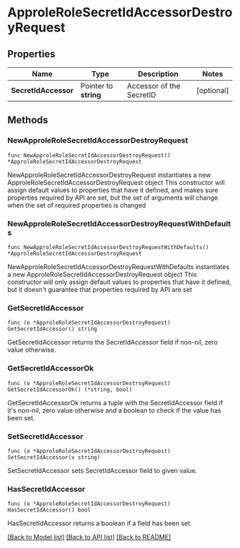 # ApproleRoleSecretIdAccessorDestroyRequest

## Properties

Name | Type | Description | Notes
------------ | ------------- | ------------- | -------------
**SecretIdAccessor** | Pointer to **string** | Accessor of the SecretID | [optional] 

## Methods

### NewApproleRoleSecretIdAccessorDestroyRequest

`func NewApproleRoleSecretIdAccessorDestroyRequest() *ApproleRoleSecretIdAccessorDestroyRequest`

NewApproleRoleSecretIdAccessorDestroyRequest instantiates a new ApproleRoleSecretIdAccessorDestroyRequest object
This constructor will assign default values to properties that have it defined,
and makes sure properties required by API are set, but the set of arguments
will change when the set of required properties is changed

### NewApproleRoleSecretIdAccessorDestroyRequestWithDefaults

`func NewApproleRoleSecretIdAccessorDestroyRequestWithDefaults() *ApproleRoleSecretIdAccessorDestroyRequest`

NewApproleRoleSecretIdAccessorDestroyRequestWithDefaults instantiates a new ApproleRoleSecretIdAccessorDestroyRequest object
This constructor will only assign default values to properties that have it defined,
but it doesn't guarantee that properties required by API are set

### GetSecretIdAccessor

`func (o *ApproleRoleSecretIdAccessorDestroyRequest) GetSecretIdAccessor() string`

GetSecretIdAccessor returns the SecretIdAccessor field if non-nil, zero value otherwise.

### GetSecretIdAccessorOk

`func (o *ApproleRoleSecretIdAccessorDestroyRequest) GetSecretIdAccessorOk() (*string, bool)`

GetSecretIdAccessorOk returns a tuple with the SecretIdAccessor field if it's non-nil, zero value otherwise
and a boolean to check if the value has been set.

### SetSecretIdAccessor

`func (o *ApproleRoleSecretIdAccessorDestroyRequest) SetSecretIdAccessor(v string)`

SetSecretIdAccessor sets SecretIdAccessor field to given value.

### HasSecretIdAccessor

`func (o *ApproleRoleSecretIdAccessorDestroyRequest) HasSecretIdAccessor() bool`

HasSecretIdAccessor returns a boolean if a field has been set.


[[Back to Model list]](../README.md#documentation-for-models) [[Back to API list]](../README.md#documentation-for-api-endpoints) [[Back to README]](../README.md)


